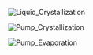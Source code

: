 
![Liquid_Crystallization](https://user-images.githubusercontent.com/91669852/179736092-935fd11f-caa2-495e-8bd5-061f551a60b0.gif)

![Pump_Crystallization](https://user-images.githubusercontent.com/91669852/179736144-fa12f58f-0ffc-4de8-b6cd-55ed6c6682a2.gif)

![Pump_Evaporation](https://user-images.githubusercontent.com/91669852/179736176-49118650-b4ce-4925-8acb-f62a9e356780.gif)
